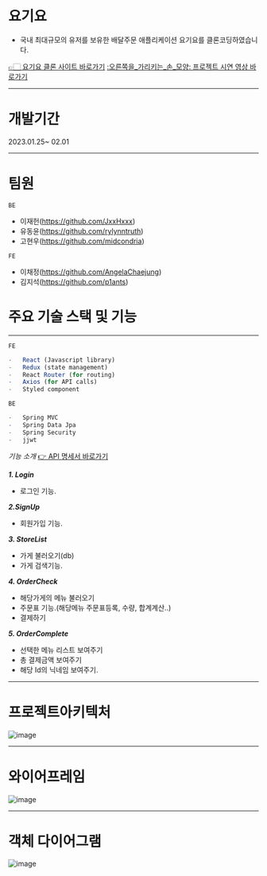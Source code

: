 # 요기요
- 국내 최대규모의 유저를 보유한 배달주문 애플리케이션 요기요를 클론코딩하였습니다.

[👉🏻 요기요 클론 사이트 바로가기](http://chaejung-clonecoding.s3-website.ap-northeast-2.amazonaws.com/)
[:오른쪽을_가리키는_손_모양: 프로젝트 시연 영상 바로가기](https://www.youtube.com/watch?v=7OWFItVEiR4)

-----------
# 개발기간
2023.01.25~ 02.01
__________
# 팀원
`BE`
- 이재헌(https://github.com/JxxHxxx)
- 유동윤(https://github.com/rylynntruth)
- 고현우(https://github.com/midcondria)

`FE`
- 이채정(https://github.com/AngelaChaejung)
- 김지석(https://github.com/p1ants)
# 주요 기술 스택 및 기능
_____________
`FE`
```r
-   React (Javascript library)
-   Redux (state management)
-   React Router (for routing)
-   Axios (for API calls)
-   Styled component
```

`BE`
```r
-   Spring MVC
-   Spring Data Jpa
-   Spring Security
-   jjwt
```

_기능 소개_ [👉 API 명세서 바로가기](https://hurricane-legend-9b3.notion.site/API-d95ebf2d1f4c40669973502b59cd9ccd)

___1. Login___  
- 로그인 기능.  

___2.SignUp___  
- 회원가입 기능.  

___3. StoreList___  
- 가게 불러오기(db)  
- 가게 검색기능.  

___4. OrderCheck___  
- 해당가게의 메뉴 불러오기  
- 주문표 기능.(해당메뉴 주문표등록, 수량, 합계계산..)  
- 결제하기  

___5. OrderComplete___  
- 선택한 메뉴 리스트 보여주기  
- 총 결제금액 보여주기  
- 해당 Id의 닉네임 보여주기.  
______________
# 프로젝트아키텍처
![image](https://user-images.githubusercontent.com/86154028/215790154-1deaa310-d061-438f-b194-6b56bf4b711a.png)

___________
# 와이어프레임
![image](https://user-images.githubusercontent.com/86154028/215790225-596b4d99-e663-4732-8e15-b124bfe8e8b7.png)

___________
# 객체 다이어그램
![image](https://user-images.githubusercontent.com/87173870/215795381-f4224e0c-be58-42f5-a22a-433fceba09a9.png)


